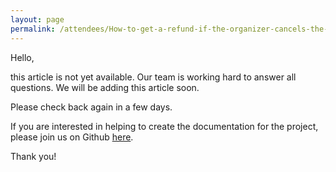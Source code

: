 ```yaml
---
layout: page
permalink: /attendees/How-to-get-a-refund-if-the-organizer-cancels-the-event
---
```



Hello, 

this article is not yet available. Our team is working hard to answer all questions. We will be adding this article soon. 

Please check back again in a few days.

If you are interested in helping to create the documentation for the project, please join us on Github [here](https://github.com/fossasia/support.eventyay.com).

Thank you!
